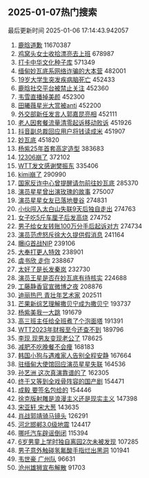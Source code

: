 ## 2025-01-07热门搜索 
最后更新时间 2025-01-06 17:14:43.942057 
1. [鹿晗道歉](https://s.weibo.com/weibo?q=%E9%B9%BF%E6%99%97%E9%81%93%E6%AD%89&t=31&band_rank=1&Refer=top) 11670387
1. [鸡窝头女士收拾漂亮去上班](https://s.weibo.com/weibo?q=%23%E9%B8%A1%E7%AA%9D%E5%A4%B4%E5%A5%B3%E5%A3%AB%E6%94%B6%E6%8B%BE%E6%BC%82%E4%BA%AE%E5%8E%BB%E4%B8%8A%E7%8F%AD%23&t=31&band_rank=2&Refer=top) 678987
1. [打卡中华文化种子库](https://s.weibo.com/weibo?q=%23%E6%89%93%E5%8D%A1%E4%B8%AD%E5%8D%8E%E6%96%87%E5%8C%96%E7%A7%8D%E5%AD%90%E5%BA%93%23&t=31&band_rank=3&Refer=top) 571349
1. [缅甸妙瓦底系网络诈骗的大本营](https://s.weibo.com/weibo?q=%23%E7%BC%85%E7%94%B8%E5%A6%99%E7%93%A6%E5%BA%95%E7%B3%BB%E7%BD%91%E7%BB%9C%E8%AF%88%E9%AA%97%E7%9A%84%E5%A4%A7%E6%9C%AC%E8%90%A5%23&t=31&band_rank=4&Refer=top) 482001
1. [19岁大学生突发疾病脑死亡](https://s.weibo.com/weibo?q=%2319%E5%B2%81%E5%A4%A7%E5%AD%A6%E7%94%9F%E7%AA%81%E5%8F%91%E7%96%BE%E7%97%85%E8%84%91%E6%AD%BB%E4%BA%A1%23&t=31&band_rank=5&Refer=top) 452433
1. [鹿晗社交平台被禁止关注](https://s.weibo.com/weibo?q=%23%E9%B9%BF%E6%99%97%E7%A4%BE%E4%BA%A4%E5%B9%B3%E5%8F%B0%E8%A2%AB%E7%A6%81%E6%AD%A2%E5%85%B3%E6%B3%A8%23&t=31&band_rank=6&Refer=top) 452360
1. [韦雪直播掉美颜](https://s.weibo.com/weibo?q=%23%E9%9F%A6%E9%9B%AA%E7%9B%B4%E6%92%AD%E6%8E%89%E7%BE%8E%E9%A2%9C%23&t=31&band_rank=7&Refer=top) 452300
1. [田曦薇星光大赏被anti](https://s.weibo.com/weibo?q=%23%E7%94%B0%E6%9B%A6%E8%96%87%E6%98%9F%E5%85%89%E5%A4%A7%E8%B5%8F%E8%A2%ABanti%23&t=31&band_rank=8&Refer=top) 452200
1. [外交部新任发言人郭嘉昆亮相](https://s.weibo.com/weibo?q=%23%E5%A4%96%E4%BA%A4%E9%83%A8%E6%96%B0%E4%BB%BB%E5%8F%91%E8%A8%80%E4%BA%BA%E9%83%AD%E5%98%89%E6%98%86%E4%BA%AE%E7%9B%B8%23&t=31&band_rank=9&Refer=top) 452111
1. [老人因套餐流量清零起诉移动败诉](https://s.weibo.com/weibo?q=%23%E8%80%81%E4%BA%BA%E5%9B%A0%E5%A5%97%E9%A4%90%E6%B5%81%E9%87%8F%E6%B8%85%E9%9B%B6%E8%B5%B7%E8%AF%89%E7%A7%BB%E5%8A%A8%E8%B4%A5%E8%AF%89%23&t=31&band_rank=10&Refer=top) 451926
1. [抖音副总裁回应用户将钱读成米](https://s.weibo.com/weibo?q=%23%E6%8A%96%E9%9F%B3%E5%89%AF%E6%80%BB%E8%A3%81%E5%9B%9E%E5%BA%94%E7%94%A8%E6%88%B7%E5%B0%86%E9%92%B1%E8%AF%BB%E6%88%90%E7%B1%B3%23&t=31&band_rank=11&Refer=top) 451907
1. [妙瓦底](https://s.weibo.com/weibo?q=%E5%A6%99%E7%93%A6%E5%BA%95&t=31&band_rank=12&Refer=top) 451820
1. [杨紫25年首套高定造型](https://s.weibo.com/weibo?q=%E6%9D%A8%E7%B4%AB25%E5%B9%B4%E9%A6%96%E5%A5%97%E9%AB%98%E5%AE%9A%E9%80%A0%E5%9E%8B&t=31&band_rank=13&Refer=top) 383683
1. [12306崩了](https://s.weibo.com/weibo?q=12306%E5%B4%A9%E4%BA%86&t=31&band_rank=14&Refer=top) 372102
1. [WTT发文感谢樊振东](https://s.weibo.com/weibo?q=%23WTT%E5%8F%91%E6%96%87%E6%84%9F%E8%B0%A2%E6%A8%8A%E6%8C%AF%E4%B8%9C%23&t=31&band_rank=15&Refer=top) 335406
1. [kimi崩了](https://s.weibo.com/weibo?q=kimi%E5%B4%A9%E4%BA%86&t=31&band_rank=16&Refer=top) 290990
1. [国家反诈中心曾提醒请勿前往妙瓦底](https://s.weibo.com/weibo?q=%23%E5%9B%BD%E5%AE%B6%E5%8F%8D%E8%AF%88%E4%B8%AD%E5%BF%83%E6%9B%BE%E6%8F%90%E9%86%92%E8%AF%B7%E5%8B%BF%E5%89%8D%E5%BE%80%E5%A6%99%E7%93%A6%E5%BA%95%23&t=31&band_rank=17&Refer=top) 285370
1. [演员星星曾出演玫瑰的故事](https://s.weibo.com/weibo?q=%23%E6%BC%94%E5%91%98%E6%98%9F%E6%98%9F%E6%9B%BE%E5%87%BA%E6%BC%94%E7%8E%AB%E7%91%B0%E7%9A%84%E6%95%85%E4%BA%8B%23&t=31&band_rank=18&Refer=top) 275007
1. [演员星星女友已落地曼谷](https://s.weibo.com/weibo?q=%23%E6%BC%94%E5%91%98%E6%98%9F%E6%98%9F%E5%A5%B3%E5%8F%8B%E5%B7%B2%E8%90%BD%E5%9C%B0%E6%9B%BC%E8%B0%B7%23&t=31&band_rank=19&Refer=top) 274831
1. [小伙闯入太白山失联9天后独自走出](https://s.weibo.com/weibo?q=%23%E5%B0%8F%E4%BC%99%E9%97%AF%E5%85%A5%E5%A4%AA%E7%99%BD%E5%B1%B1%E5%A4%B1%E8%81%949%E5%A4%A9%E5%90%8E%E7%8B%AC%E8%87%AA%E8%B5%B0%E5%87%BA%23&t=31&band_rank=20&Refer=top) 274763
1. [女子吃5斤车厘子后发高烧](https://s.weibo.com/weibo?q=%23%E5%A5%B3%E5%AD%90%E5%90%835%E6%96%A4%E8%BD%A6%E5%8E%98%E5%AD%90%E5%90%8E%E5%8F%91%E9%AB%98%E7%83%A7%23&t=31&band_rank=21&Refer=top) 274752
1. [男子给女友转账100万分手后起诉对方](https://s.weibo.com/weibo?q=%23%E7%94%B7%E5%AD%90%E7%BB%99%E5%A5%B3%E5%8F%8B%E8%BD%AC%E8%B4%A6100%E4%B8%87%E5%88%86%E6%89%8B%E5%90%8E%E8%B5%B7%E8%AF%89%E5%AF%B9%E6%96%B9%23&t=31&band_rank=22&Refer=top) 274734
1. [演员范虎怒斥徐大久提供假消息](https://s.weibo.com/weibo?q=%23%E6%BC%94%E5%91%98%E8%8C%83%E8%99%8E%E6%80%92%E6%96%A5%E5%BE%90%E5%A4%A7%E4%B9%85%E6%8F%90%E4%BE%9B%E5%81%87%E6%B6%88%E6%81%AF%23&t=31&band_rank=23&Refer=top) 241164
1. [曝iG首战NIP](https://s.weibo.com/weibo?q=%23%E6%9B%9DiG%E9%A6%96%E6%88%98NIP%23&t=31&band_rank=24&Refer=top) 239106
1. [大奉打更人特效](https://s.weibo.com/weibo?q=%E5%A4%A7%E5%A5%89%E6%89%93%E6%9B%B4%E4%BA%BA%E7%89%B9%E6%95%88&t=31&band_rank=25&Refer=top) 238901
1. [虞书欣 走你](https://s.weibo.com/weibo?q=%E8%99%9E%E4%B9%A6%E6%AC%A3%20%E8%B5%B0%E4%BD%A0&t=31&band_rank=26&Refer=top) 238867
1. [太好了是长发秦岚](https://s.weibo.com/weibo?q=%23%E5%A4%AA%E5%A5%BD%E4%BA%86%E6%98%AF%E9%95%BF%E5%8F%91%E7%A7%A6%E5%B2%9A%23&t=31&band_rank=27&Refer=top) 232730
1. [演员王星是否在妙瓦底有待核实](https://s.weibo.com/weibo?q=%23%E6%BC%94%E5%91%98%E7%8E%8B%E6%98%9F%E6%98%AF%E5%90%A6%E5%9C%A8%E5%A6%99%E7%93%A6%E5%BA%95%E6%9C%89%E5%BE%85%E6%A0%B8%E5%AE%9E%23&t=31&band_rank=28&Refer=top) 224688
1. [工藤静香官宣微博之夜](https://s.weibo.com/weibo?q=%23%E5%B7%A5%E8%97%A4%E9%9D%99%E9%A6%99%E5%AE%98%E5%AE%A3%E5%BE%AE%E5%8D%9A%E4%B9%8B%E5%A4%9C%23&t=31&band_rank=29&Refer=top) 208876
1. [迪丽热巴 青壮年艺术家](https://s.weibo.com/weibo?q=%E8%BF%AA%E4%B8%BD%E7%83%AD%E5%B7%B4%20%E9%9D%92%E5%A3%AE%E5%B9%B4%E8%89%BA%E6%9C%AF%E5%AE%B6&t=31&band_rank=30&Refer=top) 202511
1. [芒果新综艺理解撒贝宁成为撒贝宁](https://s.weibo.com/weibo?q=%E8%8A%92%E6%9E%9C%E6%96%B0%E7%BB%BC%E8%89%BA%E7%90%86%E8%A7%A3%E6%92%92%E8%B4%9D%E5%AE%81%E6%88%90%E4%B8%BA%E6%92%92%E8%B4%9D%E5%AE%81&t=31&band_rank=31&Refer=top) 193737
1. [杨紫美我一大跳](https://s.weibo.com/weibo?q=%23%E6%9D%A8%E7%B4%AB%E7%BE%8E%E6%88%91%E4%B8%80%E5%A4%A7%E8%B7%B3%23&t=31&band_rank=32&Refer=top) 191679
1. [高三班主任给全班煮了个泡面塔](https://s.weibo.com/weibo?q=%23%E9%AB%98%E4%B8%89%E7%8F%AD%E4%B8%BB%E4%BB%BB%E7%BB%99%E5%85%A8%E7%8F%AD%E7%85%AE%E4%BA%86%E4%B8%AA%E6%B3%A1%E9%9D%A2%E5%A1%94%23&t=31&band_rank=33&Refer=top) 191391
1. [WTT2023年财报至今还查不到](https://s.weibo.com/weibo?q=%23WTT2023%E5%B9%B4%E8%B4%A2%E6%8A%A5%E8%87%B3%E4%BB%8A%E8%BF%98%E6%9F%A5%E4%B8%8D%E5%88%B0%23&t=31&band_rank=34&Refer=top) 189796
1. [李现 现男友变现老公了](https://s.weibo.com/weibo?q=%E6%9D%8E%E7%8E%B0%20%E7%8E%B0%E7%94%B7%E5%8F%8B%E5%8F%98%E7%8E%B0%E8%80%81%E5%85%AC%E4%BA%86&t=31&band_rank=35&Refer=top) 178625
1. [减肥不吃晚餐不会痩](https://s.weibo.com/weibo?q=%23%E5%87%8F%E8%82%A5%E4%B8%8D%E5%90%83%E6%99%9A%E9%A4%90%E4%B8%8D%E4%BC%9A%E7%97%A9%23&t=31&band_rank=36&Refer=top) 168183
1. [韩国小狗与遇难家人告别全程安静](https://s.weibo.com/weibo?q=%23%E9%9F%A9%E5%9B%BD%E5%B0%8F%E7%8B%97%E4%B8%8E%E9%81%87%E9%9A%BE%E5%AE%B6%E4%BA%BA%E5%91%8A%E5%88%AB%E5%85%A8%E7%A8%8B%E5%AE%89%E9%9D%99%23&t=31&band_rank=37&Refer=top) 167664
1. [驻缅甸大使馆回应演员星星失联](https://s.weibo.com/weibo?q=%23%E9%A9%BB%E7%BC%85%E7%94%B8%E5%A4%A7%E4%BD%BF%E9%A6%86%E5%9B%9E%E5%BA%94%E6%BC%94%E5%91%98%E6%98%9F%E6%98%9F%E5%A4%B1%E8%81%94%23&t=31&band_rank=38&Refer=top) 164536
1. [孙艺洲 这次真演靠谱的了](https://s.weibo.com/weibo?q=%E5%AD%99%E8%89%BA%E6%B4%B2%20%E8%BF%99%E6%AC%A1%E7%9C%9F%E6%BC%94%E9%9D%A0%E8%B0%B1%E7%9A%84%E4%BA%86&t=31&band_rank=39&Refer=top) 162305
1. [终于又等到全戏骨阵容的国产剧](https://s.weibo.com/weibo?q=%E7%BB%88%E4%BA%8E%E5%8F%88%E7%AD%89%E5%88%B0%E5%85%A8%E6%88%8F%E9%AA%A8%E9%98%B5%E5%AE%B9%E7%9A%84%E5%9B%BD%E4%BA%A7%E5%89%A7&t=31&band_rank=40&Refer=top) 154471
1. [成毅 要签名包给的](https://s.weibo.com/weibo?q=%E6%88%90%E6%AF%85%20%E8%A6%81%E7%AD%BE%E5%90%8D%E5%8C%85%E7%BB%99%E7%9A%84&t=31&band_rank=41&Refer=top) 154446
1. [徐克版射雕是浪漫主义还是现实主义](https://s.weibo.com/weibo?q=%23%E5%BE%90%E5%85%8B%E7%89%88%E5%B0%84%E9%9B%95%E6%98%AF%E6%B5%AA%E6%BC%AB%E4%B8%BB%E4%B9%89%E8%BF%98%E6%98%AF%E7%8E%B0%E5%AE%9E%E4%B8%BB%E4%B9%89%23&t=31&band_rank=42&Refer=top) 147398
1. [宋亚轩 宋大葱](https://s.weibo.com/weibo?q=%E5%AE%8B%E4%BA%9A%E8%BD%A9%20%E5%AE%8B%E5%A4%A7%E8%91%B1&t=31&band_rank=43&Refer=top) 143635
1. [肖战郭靖骑马镜头](https://s.weibo.com/weibo?q=%23%E8%82%96%E6%88%98%E9%83%AD%E9%9D%96%E9%AA%91%E9%A9%AC%E9%95%9C%E5%A4%B4%23&t=31&band_rank=44&Refer=top) 126291
1. [河北邯郸3.0级地震](https://s.weibo.com/weibo?q=%23%E6%B2%B3%E5%8C%97%E9%82%AF%E9%83%B83.0%E7%BA%A7%E5%9C%B0%E9%9C%87%23&t=31&band_rank=45&Refer=top) 124417
1. [哪吒汽车辟谣倒闭](https://s.weibo.com/weibo?q=%23%E5%93%AA%E5%90%92%E6%B1%BD%E8%BD%A6%E8%BE%9F%E8%B0%A3%E5%80%92%E9%97%AD%23&t=31&band_rank=46&Refer=top) 115394
1. [6岁男童上学时独自离园2次未被发现](https://s.weibo.com/weibo?q=%236%E5%B2%81%E7%94%B7%E7%AB%A5%E4%B8%8A%E5%AD%A6%E6%97%B6%E7%8B%AC%E8%87%AA%E7%A6%BB%E5%9B%AD2%E6%AC%A1%E6%9C%AA%E8%A2%AB%E5%8F%91%E7%8E%B0%23&t=31&band_rank=47&Refer=top) 107285
1. [男子意外触碰氢氟酸手指烂出黑洞](https://s.weibo.com/weibo?q=%E7%94%B7%E5%AD%90%E6%84%8F%E5%A4%96%E8%A7%A6%E7%A2%B0%E6%B0%A2%E6%B0%9F%E9%85%B8%E6%89%8B%E6%8C%87%E7%83%82%E5%87%BA%E9%BB%91%E6%B4%9E&t=31&band_rank=48&Refer=top) 101941
1. [韦世豪 广州队](https://s.weibo.com/weibo?q=%E9%9F%A6%E4%B8%96%E8%B1%AA%20%E5%B9%BF%E5%B7%9E%E9%98%9F&t=31&band_rank=49&Refer=top) 96631
1. [沧州雄狮宣布解散](https://s.weibo.com/weibo?q=%23%E6%B2%A7%E5%B7%9E%E9%9B%84%E7%8B%AE%E5%AE%A3%E5%B8%83%E8%A7%A3%E6%95%A3%23&t=31&band_rank=50&Refer=top) 91703
